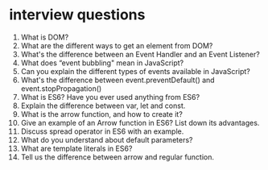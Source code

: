 # interview questions

1. What is DOM?
2. What are the different ways to get an element from DOM?
3. What's the difference between an Event Handler and an Event Listener?
4. What does “event bubbling" mean in JavaScript?
5. Can you explain the different types of events available in JavaScript?
6. What's the difference between event.preventDefault() and event.stopPropagation()
7. What is ES6? Have you ever used anything from ES6?
8. Explain the difference between var, let and const.
9. What is the arrow function, and how to create it?
10. Give an example of an Arrow function in ES6? List down its advantages.
11. Discuss spread operator in ES6 with an example.
12. What do you understand about default parameters?
13. What are template literals in ES6?
14. Tell us the difference between arrow and regular function.